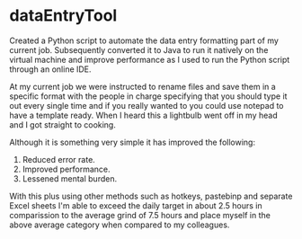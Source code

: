 # dataEntryTool
Created a Python script to automate the data entry formatting part of my current job. Subsequently converted it to Java to run it natively on the virtual machine and improve performance as I used to run the Python script through an online IDE.

At my current job we were instructed to rename files and save them in a specific format with the people in charge specifying that you should type it out every single time and if you really wanted to you could use notepad to have a template ready. When I heard this a lightbulb went off in my head and I got straight to cooking.

Although it is something very simple it has improved the following:
1) Reduced error rate.
2) Improved performance.
3) Lessened mental burden.

With this plus using other methods such as hotkeys, pastebinp and separate Excel sheets I'm able to exceed the daily target in about 2.5 hours in comparission to the average grind of 7.5 hours and place myself in the above average category when compared to my colleagues.
